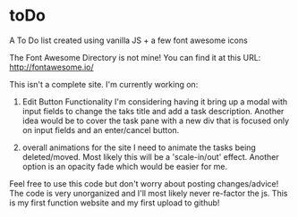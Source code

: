 # toDo
A To Do list created using vanilla JS + a few font awesome icons

The Font Awesome Directory is not mine! You can find it at this URL: http://fontawesome.io/


This isn't a complete site. I'm currently working on:

1. Edit Button Functionality
  I'm considering having it bring up a modal with input fields to change the taks title and add a task description.
  Another idea would be to cover the task pane with a new div that is focused only on input fields and an enter/cancel button.

2. overall animations for the site
 I need to animate the tasks being deleted/moved. Most likely this will be a 'scale-in/out' effect.
 Another option is an opacity fade which would be easier for me.
 

Feel free to use this code but don't worry about posting changes/advice! The code is very unorganized and I'll most likely never re-factor the js. This is my first function website and my first upload to github! 
